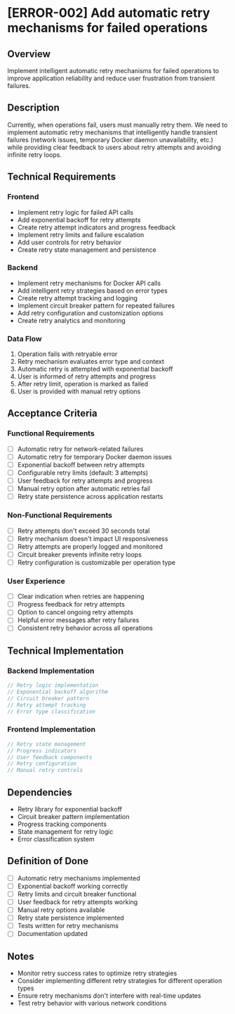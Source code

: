 # [ERROR-002] Add automatic retry mechanisms for failed operations

## Overview

Implement intelligent automatic retry mechanisms for failed operations to improve application reliability and reduce user frustration from transient failures.

## Description

Currently, when operations fail, users must manually retry them. We need to implement automatic retry mechanisms that intelligently handle transient failures (network issues, temporary Docker daemon unavailability, etc.) while providing clear feedback to users about retry attempts and avoiding infinite retry loops.

## Technical Requirements

### Frontend

- Implement retry logic for failed API calls
- Add exponential backoff for retry attempts
- Create retry attempt indicators and progress feedback
- Implement retry limits and failure escalation
- Add user controls for retry behavior
- Create retry state management and persistence

### Backend

- Implement retry mechanisms for Docker API calls
- Add intelligent retry strategies based on error types
- Create retry attempt tracking and logging
- Implement circuit breaker pattern for repeated failures
- Add retry configuration and customization options
- Create retry analytics and monitoring

### Data Flow

1. Operation fails with retryable error
2. Retry mechanism evaluates error type and context
3. Automatic retry is attempted with exponential backoff
4. User is informed of retry attempts and progress
5. After retry limit, operation is marked as failed
6. User is provided with manual retry options

## Acceptance Criteria

### Functional Requirements

- [ ] Automatic retry for network-related failures
- [ ] Automatic retry for temporary Docker daemon issues
- [ ] Exponential backoff between retry attempts
- [ ] Configurable retry limits (default: 3 attempts)
- [ ] User feedback for retry attempts and progress
- [ ] Manual retry option after automatic retries fail
- [ ] Retry state persistence across application restarts

### Non-Functional Requirements

- [ ] Retry attempts don't exceed 30 seconds total
- [ ] Retry mechanism doesn't impact UI responsiveness
- [ ] Retry attempts are properly logged and monitored
- [ ] Circuit breaker prevents infinite retry loops
- [ ] Retry configuration is customizable per operation type

### User Experience

- [ ] Clear indication when retries are happening
- [ ] Progress feedback for retry attempts
- [ ] Option to cancel ongoing retry attempts
- [ ] Helpful error messages after retry failures
- [ ] Consistent retry behavior across all operations

## Technical Implementation

### Backend Implementation

```rust
// Retry logic implementation
// Exponential backoff algorithm
// Circuit breaker pattern
// Retry attempt tracking
// Error type classification
```

### Frontend Implementation

```typescript
// Retry state management
// Progress indicators
// User feedback components
// Retry configuration
// Manual retry controls
```

## Dependencies

- Retry library for exponential backoff
- Circuit breaker pattern implementation
- Progress tracking components
- State management for retry logic
- Error classification system

## Definition of Done

- [ ] Automatic retry mechanisms implemented
- [ ] Exponential backoff working correctly
- [ ] Retry limits and circuit breaker functional
- [ ] User feedback for retry attempts working
- [ ] Manual retry options available
- [ ] Retry state persistence implemented
- [ ] Tests written for retry mechanisms
- [ ] Documentation updated

## Notes

- Monitor retry success rates to optimize retry strategies
- Consider implementing different retry strategies for different operation types
- Ensure retry mechanisms don't interfere with real-time updates
- Test retry behavior with various network conditions

